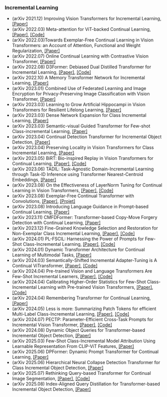 ### Incremental Learning
- (arXiv 2021.12) Improving Vision Transformers for Incremental Learning, [[Paper]](https://arxiv.org/pdf/2112.06103.pdf)
- (arXiv 2022.03) Meta-attention for ViT-backed Continual Learning, [[Paper]](https://arxiv.org/pdf/2203.11684.pdf), [[Code]](https://github.com/zju-vipa/MEAT-TIL)
- (arXiv 2022.03)Towards Exemplar-Free Continual Learning in Vision Transformers: an Account of Attention, Functional and Weight Regularization, [[Paper]](https://arxiv.org/pdf/2203.13167.pdf)
- (arXiv 2022.07) Online Continual Learning with Contrastive Vision Transformer, [[Paper]](https://arxiv.org/pdf/2207.13516.pdf)
- (arXiv 2022.08) D3Former: Debiased Dual Distilled Transformer for Incremental Learning, [[Paper]](https://arxiv.org/pdf/2208.00777.pdf), [[Code]](https://tinyurl.com/d3former)
- (arXiv 2022.10) A Memory Transformer Network for Incremental Learning, [[Paper]](https://arxiv.org/pdf/2210.04485.pdf)
- (arXiv 2023.01) Combined Use of Federated Learning and Image Encryption for Privacy-Preserving Image Classification with Vision Transformer, [[Paper]](https://arxiv.org/pdf/2301.09255.pdf)
- (arXiv 2023.03) Learning to Grow Artificial Hippocampi in Vision Transformers for Resilient Lifelong Learning, [[Paper]](https://arxiv.org/pdf/2303.08250.pdf)
- (arXiv 2023.03) Dense Network Expansion for Class Incremental Learning, [[Paper]](https://arxiv.org/pdf/2303.12696.pdf)
- (arXiv 2023.03) Semantic-visual Guided Transformer for Few-shot Class-incremental Learning, [[Paper]](https://arxiv.org/pdf/2303.15494.pdf)
- (arXiv 2023.04) Continual Detection Transformer for Incremental Object Detection, [[Paper]](https://arxiv.org/pdf/2304.03110.pdf)
- (arXiv 2023.04) Preserving Locality in Vision Transformers for Class Incremental Learning, [[Paper]](https://arxiv.org/pdf/2304.06971.pdf)
- (arXiv 2023.05) BiRT: Bio-inspired Replay in Vision Transformers for Continual Learning, [[Paper]](https://arxiv.org/pdf/2305.04769.pdf), [[Code]](https://github.com/NeurAI-Lab/BiRT)
- (arXiv 2023.06) TADIL: Task-Agnostic Domain-Incremental Learning through Task-ID Inference using Transformer Nearest-Centroid Embeddings, [[Paper]](https://arxiv.org/pdf/2306.11955.pdf)
- (arXiv 2023.08) On the Effectiveness of LayerNorm Tuning for Continual Learning in Vision Transformers, [[Paper]](https://arxiv.org/pdf/2308.09372.pdf), [[Code]](https://github.com/tdemin16/Continual-LayerNorm-Tuning)
- (arXiv 2023.08) Exemplar-Free Continual Transformer with Convolutions, [[Paper]](https://arxiv.org/pdf/2308.11357.pdf), [[Projet]](https://cvir.github.io/projects/contracon)
- (arXiv 2023.08) Introducing Language Guidance in Prompt-based Continual Learning, [[Paper]](https://arxiv.org/pdf/2308.15827.pdf)
- (arXiv 2023.11) CMFDFormer: Transformer-based Copy-Move Forgery Detection with Continual Learning, [[Paper]](https://arxiv.org/pdf/2311.13263.pdf)
- (arXiv 2023.12) Fine-Grained Knowledge Selection and Restoration for Non-Exemplar Class Incremental Learning, [[Paper]](https://arxiv.org/pdf/2312.12722.pdf), [[Code]](https://github.com/scok30/)
- (arXiv 2024.01) PL-FSCIL: Harnessing the Power of Prompts for Few-Shot Class-Incremental Learning, [[Paper]](https://arxiv.org/pdf/2401.14807.pdf), [[Code]](https://github.com/TianSongS/PL-FSCIL)
- (arXiv 2024.01) Dynamic Transformer Architecture for Continual Learning of Multimodal Tasks, [[Paper]](https://arxiv.org/pdf/2401.14807.pdf)
- (arXiv 2024.03) Semantically-Shifted Incremental Adapter-Tuning is A Continual ViTransformer, [[Paper]](https://arxiv.org/pdf/2403.19979.pdf), [[Code]](https://github.com/HAIV-Lab/SSIAT)
- (arXiv 2024.04) Pre-trained Vision and Language Transformers Are Few-Shot Incremental Learners, [[Paper]](https://arxiv.org/pdf/2404.02117.pdf), [[Code]](https://github.com/KHU-AGI/PriViLege)
- (arXiv 2024.04) Calibrating Higher-Order Statistics for Few-Shot Class-Incremental Learning with Pre-trained Vision Transformers, [[Paper]](https://arxiv.org/pdf/2404.06622.pdf), [[Code]](https://github.com/dipamgoswami/FSCIL-Calibration)
- (arXiv 2024.04) Remembering Transformer for Continual Learning, [[Paper]](https://arxiv.org/pdf/2404.07518.pdf)
- (arXiv 2024.05) Less is more: Summarizing Patch Tokens for efficient Multi-Label Class-Incremental Learning,  [[Paper]](https://arxiv.org/pdf/2405.15633.pdf), [[Code]](https://github.com/tdemin16/multi-lane)
- (arXiv 2024.07) PECTP: Parameter-Efficient Cross-Task Prompts for Incremental Vision Transformer, [[Paper]](https://arxiv.org/pdf/2407.03813.pdf), [[Code]](https://github.com/RAIAN08/PECTP)
- (arXiv 2024.08) Dynamic Object Queries for Transformer-based Incremental Object Detection, [[Paper]](https://arxiv.org/pdf/2407.21687.pdf)
- (arXiv 2025.03) Few-Shot Class-Incremental Model Attribution Using Learnable Representation From CLIP-ViT Features, [[Paper]](https://arxiv.org/pdf/2503.08148.pdf)
- (arXiv 2025.06) DPFormer: Dynamic Prompt Transformer for Continual Learning, [[Paper]](https://arxiv.org/pdf/2506.07414.pdf)
- (arXiv 2025.06) Hierarchical Neural Collapse Detection Transformer for Class Incremental Object Detection, [[Paper]](https://arxiv.org/pdf/2506.08562.pdf)
- (arXiv 2025.07) Rethinking Query-based Transformer for Continual Image Segmentation, [[Paper]](https://arxiv.org/pdf/2507.07831.pdf), [[Code]](https://github.com/SooLab/SimCIS)
- (arXiv 2025.08) Index-Aligned Query Distillation for Transformer-based Incremental Object Detection, [[Paper]](https://arxiv.org/pdf/2508.11339.pdf)
